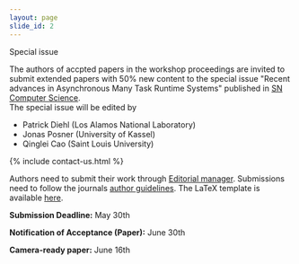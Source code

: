 ```yaml
--- 
layout: page 
slide_id: 2 
---
```


<div class="row mt-xs-0 mt-sm-0 mt-md-1 mt-lg-2 mt-xl-3 mb-xs-2 mb-sm-2">

<div class="col-sm-12 col-xs-12 col-md-6 col-lg-6 col-xl-6 text-justify conference-text" markdown="1">
Special issue

The authors of accpted papers in the workshop proceedings are invited to submit extended papers with 50% new content to the special issue "Recent advances in Asynchronous Many Task Runtime Systems" published in <a href="https://link.springer.com/journal/42979">SN Computer Science</a>.
<br>
The special issue will be edited by
<ul>
<li>Patrick Diehl (Los Alamos National Laboratory)</li>
<li>Jonas Posner (University of Kassel)</li>
<li>Qinglei Cao (Saint Louis University)</li>
</ul>

{% include contact-us.html %}

</div>

<div class="col-sm-12 col-xs-12 col-md-6 col-lg-6 col-xl-6 conference-text text-justify" markdown="1">

Authors need to submit their work through [Editorial manager](https://www.editorialmanager.com/sncs/default2.aspx). Submissions need to follow the journals [author guidelines](https://link.springer.com/journal/42979/submission-guidelines#Instructions%20for%20Authors). The LaTeX template is available [here](https://www.springernature.com/gp/authors/campaigns/latex-author-support).


**Submission Deadline:** May 30th

**Notification of Acceptance (Paper):** June 30th

**Camera-ready paper:** June 16th


</div>

</div>
